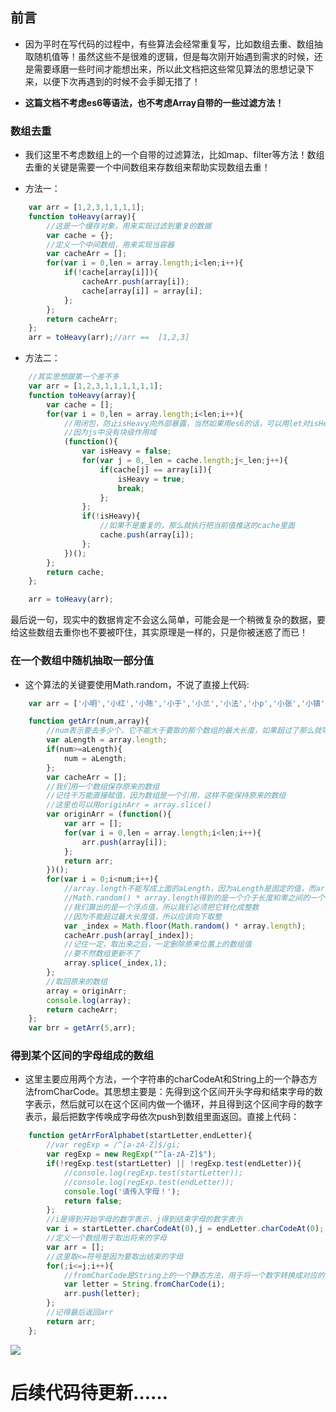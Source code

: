 ## 前言

* 因为平时在写代码的过程中，有些算法会经常重复写，比如数组去重、数组抽取随机值等！虽然这些不是很难的逻辑，但是每次刚开始遇到需求的时候，还是需要琢磨一些时间才能想出来，所以此文档把这些常见算法的思想记录下来，以便下次再遇到的时候不会手脚无措了！

* **这篇文档不考虑es6等语法，也不考虑Array自带的一些过滤方法！**

### 数组去重

* 我们这里不考虑数组上的一个自带的过滤算法，比如map、filter等方法！数组去重的关键是需要一个中间数组来存数组来帮助实现数组去重！

* 方法一：

```javascript
	var arr = [1,2,3,1,1,1,1];
	function toHeavy(array){
		//这是一个缓存对象，用来实现过滤到重复的数据
		var cache = {};
		//定义一个中间数组，用来实现当容器
		var cacheArr = [];
		for(var i = 0,len = array.length;i<len;i++){
			if(!cache[array[i]]){
				cacheArr.push(array[i]);
				cache[array[i]] = array[i];
			};
		};
		return cacheArr;
	};
	arr = toHeavy(arr);//arr ==  [1,2,3]
```

* 方法二：

```javascript
	//其实思想跟第一个差不多
	var arr = [1,2,3,1,1,1,1,1,1];
	function toHeavy(array){
		var cache = [];
		for(var i = 0,len = array.length;i<len;i++){
			//用闭包，防止isHeavy向外部暴露，当然如果用es6的话，可以用let对isHeavy进行声明也能达到同样的目的
			//因为js中没有块级作用域
			(function(){
				var isHeavy = false;
				for(var j = 0,_len = cache.length;j<_len;j++){
					if(cache[j] == array[i]){
						isHeavy = true;
						break;
					};
				};
				if(!isHeavy){
					//如果不是重复的，那么就执行把当前值推送的cache里面
					cache.push(array[i]);
				};
			})();
		};
		return cache;
	};

	arr = toHeavy(arr);
```

最后说一句，现实中的数据肯定不会这么简单，可能会是一个稍微复杂的数据，要给这些数组去重你也不要被吓住，其实原理是一样的，只是你被迷惑了而已！


### 在一个数组中随机抽取一部分值

* 这个算法的关键要使用Math.random，不说了直接上代码:

```javascript
	var arr = ['小明','小红','小陈','小于','小兰','小法','小p','小张','小镇','小王','傻逼','怂逼'];

	function getArr(num,array){
		//num表示要去多少个，它不能大于要取的那个数组的最大长度，如果超过了那么就等于它的长度
		var aLength = array.length;
		if(num>=aLength){
			num = aLength;
		};
		var cacheArr = [];
		//我们用一个数组保存原来的数组
		//记住千万能直接赋值，因为数组是一个引用，这样不能保持原来的数组
		//这里也可以用originArr = array.slice()
		var originArr = (function(){
			var arr = [];
			for(var i = 0,len = array.length;i<len;i++){
				arr.push(array[i]);
			};
			return arr;
		})();
		for(var i = 0;i<num;i++){
			//array.length不能写成上面的aLength，因为aLength是固定的值，而array.length随着array的改变是自动更新的
			//Math.random() * array.length得到的是一个介于长度和零之间的一个值，包括0但不包含长度值
			//我们算出的是一个浮点值，所以我们必须把它转化成整数
			//因为不能超过最大长度值，所以应该向下取整
			var _index = Math.floor(Math.random() * array.length);
			cacheArr.push(array[_index]);
			//记住一定，取出来之后，一定删除原来位置上的数组值
			//要不然数组更新不了
			array.splice(_index,1);
		};
		//取回原来的数组
		array = originArr;
		console.log(array);
		return cacheArr;
	};
	var brr = getArr(5,arr);
```

### 得到某个区间的字母组成的数组

* 这里主要应用两个方法，一个字符串的charCodeAt和String上的一个静态方法fromCharCode。其思想主要是：先得到这个区间开头字母和结束字母的数字表示，然后就可以在这个区间内做一个循环，并且得到这个区间字母的数字表示，最后把数字传唤成字母依次push到数组里面返回。直接上代码：

```javascript
	function getArrForAlphabet(startLetter,endLetter){
		//var regExp = /^[a-zA-Z]$/gi;
		var regExp = new RegExp("^[a-zA-Z]$");
		if(!regExp.test(startLetter) || !regExp.test(endLetter)){
			//console.log(regExp.test(startLetter));
			//console.log(regExp.test(endLetter));
			console.log('请传入字母！');
			return false;
		};
		//i是得到开始字母的数字表示，j得到结束字母的数字表示
		var i = startLetter.charCodeAt(0),j = endLetter.charCodeAt(0);
		//定义一个数组用于取出将来的字母
		var arr = [];
		//这里取<=符号是因为要取出结束的字母
		for(;i<=j;i++){	
			//fromCharCode是String上的一个静态方法，用于将一个数字转换成对应的字母
			var letter = String.fromCharCode(i);
			arr.push(letter);
		};
		//记得最后返回arr
		return arr;
	};
```

![](https://github.com/woai30231/webDevDetails/blob/master/image/11_1.png)

# 后续代码待更新……

